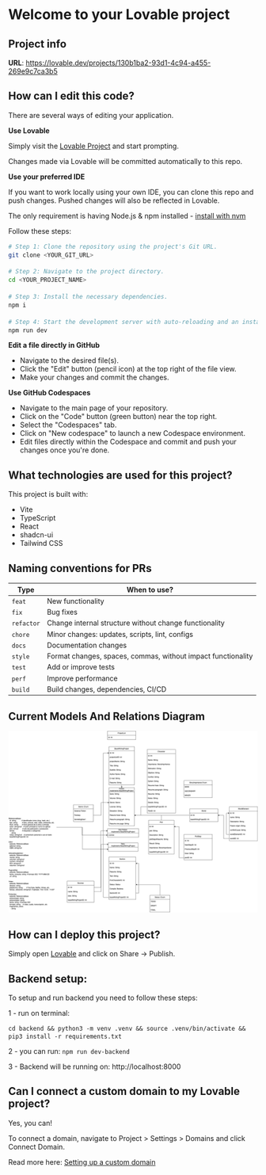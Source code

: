 # Welcome to your Lovable project

## Project info

**URL**: https://lovable.dev/projects/130b1ba2-93d1-4c94-a455-269e9c7ca3b5

## How can I edit this code?

There are several ways of editing your application.

**Use Lovable**

Simply visit the [Lovable Project](https://lovable.dev/projects/130b1ba2-93d1-4c94-a455-269e9c7ca3b5) and start prompting.

Changes made via Lovable will be committed automatically to this repo.

**Use your preferred IDE**

If you want to work locally using your own IDE, you can clone this repo and push changes. Pushed changes will also be reflected in Lovable.

The only requirement is having Node.js & npm installed - [install with nvm](https://github.com/nvm-sh/nvm#installing-and-updating)

Follow these steps:

```sh
# Step 1: Clone the repository using the project's Git URL.
git clone <YOUR_GIT_URL>

# Step 2: Navigate to the project directory.
cd <YOUR_PROJECT_NAME>

# Step 3: Install the necessary dependencies.
npm i

# Step 4: Start the development server with auto-reloading and an instant preview.
npm run dev
```

**Edit a file directly in GitHub**

- Navigate to the desired file(s).
- Click the "Edit" button (pencil icon) at the top right of the file view.
- Make your changes and commit the changes.

**Use GitHub Codespaces**

- Navigate to the main page of your repository.
- Click on the "Code" button (green button) near the top right.
- Select the "Codespaces" tab.
- Click on "New codespace" to launch a new Codespace environment.
- Edit files directly within the Codespace and commit and push your changes once you're done.

## What technologies are used for this project?

This project is built with:

- Vite
- TypeScript
- React
- shadcn-ui
- Tailwind CSS

## Naming conventions for PRs
| Type       | When to use?                                                 |
|------------|--------------------------------------------------------------|
| `feat`     | New functionality                                            |
| `fix`      | Bug fixes                                                    |
| `refactor` | Change internal structure without change functionality       |
| `chore`    | Minor changes: updates, scripts, lint, configs               |
| `docs`     | Documentation changes                                        |
| `style`    | Format changes, spaces, commas, without impact functionality |
| `test`     | Add or improve tests                                         |
| `perf`     | Improve performance                                          |
| `build`    | Build changes, dependencies, CI/CD                           |

## Current Models And Relations Diagram
![Models And Relations](eleuteria_data_models.drawio.png)

## How can I deploy this project?

Simply open [Lovable](https://lovable.dev/projects/130b1ba2-93d1-4c94-a455-269e9c7ca3b5) and click on Share -> Publish.

## Backend setup:
To setup and run backend you need to follow these steps:

1 - run on terminal: 
```
cd backend && python3 -m venv .venv && source .venv/bin/activate && pip3 install -r requirements.txt
```

2 - you can run: ```npm run dev-backend```

3 - Backend will be running on: http://localhost:8000


## Can I connect a custom domain to my Lovable project?

Yes, you can!

To connect a domain, navigate to Project > Settings > Domains and click Connect Domain.

Read more here: [Setting up a custom domain](https://docs.lovable.dev/tips-tricks/custom-domain#step-by-step-guide)
